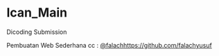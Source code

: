 # Ican_Main
Dicoding Submission 

Pembuatan Web Sederhana
cc : [@falach](https://github.com/falachyusuf)https://github.com/falachyusuf
